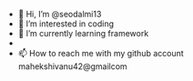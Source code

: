 - 👋 Hi, I’m @seodalmi13
- 👀 I’m interested in coding
- 🌱 I’m currently learning framework
- 
- 📫 How to reach me with my github account mahekshivanu42@gmailcom

<!---
seodalmi13/seodalmi13 is a ✨ special ✨ repository because its `README.md` (this file) appears on your GitHub profile.
You can click the Preview link to take a look at your changes.
--->
